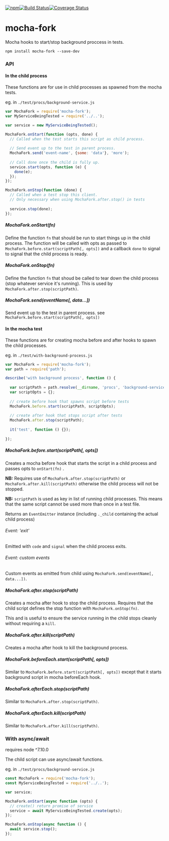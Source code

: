 [![npm](https://img.shields.io/npm/v/mocha-fork.svg)](https://www.npmjs.com/package/mocha-fork)[![Build Status](https://travis-ci.org/nomilous/mocha-fork.svg?branch=master)](https://travis-ci.org/nomilous/mocha-fork)[![Coverage Status](https://coveralls.io/repos/github/nomilous/mocha-fork/badge.svg?branch=master)](https://coveralls.io/github/nomilous/mocha-fork?branch=master)

# mocha-fork

Mocha hooks to start/stop background proccess in tests.

```
npm install mocha-fork --save-dev
```

### API

#### In the child process

These functions are for use in child processes as spawned from the mocha tests.

eg. in `./test/procs/background-service.js`

```javascript
var MochaFork = require('mocha-fork');
var MyServiceBeingTested = require('../..');

var service = new MyServiceBeingTested();

MochaFork.onStart(function (opts, done) {
  // Called when the test starts this script as child process.
  
  // Send event up to the test in parent process.
  MochaFork.send('event-name', {some: 'data'}, 'more');
  
  // Call done once the child is fully up.
  service.start(opts, function (e) {
    done(e);
  });
});

MochaFork.onStop(function (done) {
  // Called when a test stop this client.
  // Only necessary when using MochaFork.after.stop() in tests
  
  service.stop(done);
});
```

##### MochaFork.onStart(fn)

Define the function `fn` that should be run to start things up in the child process. The function will be called with opts as passed to `MochaFork.before.start(scriptPath[, opts])` and a callback `done` to signal to signal that the child process is ready.

##### MochaFork.onStop(fn)

Define the function `fn` that shoud be called to tear down the child process (stop whatever service it's running). This is used by `MochaFork.after.stop(scriptPath)`.

##### MochaFork.send(eventName[, data...])

Send event up to the test in parent process. see `MochaFork.before.start(scriptPath[, opts])`

#### In the mocha test

These functions are for creating mocha before and after hooks to spawn the child processes.

eg. in `./test/with-background-process.js`

```javascript
var MochaFork = require('mocha-fork');
var path = require('path');

describe('with background process', function () {
  
  var scriptPath = path.resolve(__dirname, 'procs', 'background-service');
  var scriptOpts = {};
  
  // create before hook that spawns script before tests
  MochaFork.before.start(scriptPath, scriptOpts);
  
  // create after hook that stops script after tests
  MochaFork.after.stop(scriptPath);
  
  it('test', function () {});
  
});
```

##### MochaFork.before.start(scriptPath[, opts])

Creates a mocha before hook that starts the script in a child process and passes opts to `onStart(fn)` .

__NB:__ Requires use of `MochaFork.after.stop(scriptPath)` or `MochaFork.after.kill(scriptPath)` otherwise the child process will not be stopped.

__NB:__ `scriptPath` is used as key in list of running child processes. This means that the same script cannot be used more than once in a test file.

Returns an `EventEmitter` instance (including `._child` containing the actual child process)

###### Event: 'exit'

Emitted with `code` and `signal` when the child process exits.

###### Event: custom events

Custom events as emitted from child using `MochaFork.send(eventName[, data...])`.

##### MochaFork.after.stop(scriptPath)

Creates a mocha after hook to stop the child process. Requires that the child script defines the stop function with `MochaFork.onStop(fn)`. 

This and is useful to ensure the service running in the child stops cleanly without requiring a `kill`.

##### MochaFork.after.kill(scriptPath)

Creates a mocha after hook to kill the background process.

##### MochaFork.beforeEach.start(scriptPath[, opts])

Similar to `MochaFork.before.start(scriptPath[, opts])` except that it starts background script in mocha beforeEach hook. 

##### MochaFork.afterEach.stop(scriptPath)

Similar to `MochaFork.after.stop(scriptPath)`.

##### MochaFork.afterEach.kill(scriptPath)

Similar to `MochaFork.after.kill(scriptPath)`.

### With async/await

requires node ^7.10.0

The child script can use async/await functions.

eg. in `./test/procs/background-service.js`

```javascript
const MochaFork = require('mocha-fork');
const MyServiceBeingTested = require('../..');

var service;

MochaFork.onStart(async function (opts) {
  // create() return promise of service
  service = await MyServiceBeingTested.create(opts);
});

MochaFork.onStop(async function () {
  await service.stop();
});
```

